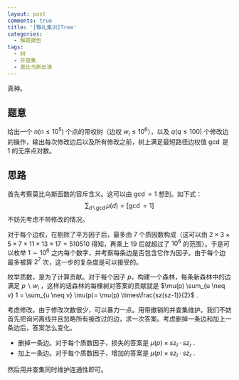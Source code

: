 ```yaml
---
layout: post
comments: true
title: '[雅礼集训]Tree'
categories:
  - 解题报告
tags:
  - 树
  - 并查集
  - 莫比乌斯反演
---
```


真神。

## 题意

给出一个 $n (n \le 10^5)$ 个点的带权树（边权 $w_i \le 10^6$），以及 $q(q \le 100)$ 个修改边的操作，输出每次修改边后以及所有修改之前，树上满足最短路径边权值 $\gcd$ 是 $1$ 的无序点对数。

## 思路

首先考察莫比乌斯函数的容斥含义。这可以由 $\gcd = 1$ 想到。如下式：
$$
\sum_{d  \backslash \! \gcd} \mu(d) = [\gcd = 1]
$$
不妨先考虑不带修改的情况。

对于每个边权，在剔除了平方因子后，最多由 $7$ 个质因数构成（这可以由 $2 \times 3 \times 5 \times 7 \times 11 \times 13 \times 17 = 510510$ 得知，再乘上 $19$ 后就超过了 $10^6$ 的范围）。于是可以枚举  $1 \sim 10^6$ 之内每个数字，并考察每条边是否包含它作为因子。由于每个边最多被算 $2^7$ 次，这一步的复杂度是可以接受的。

枚举质数，是为了计算贡献。对于每个因子 $p$，构建一个森林，每条新森林中的边满足 $p \backslash w_i$ ，这样的话森林的每棵树对答案的贡献就是 $\mu(p) \sum_{u \neq v} 1 = \sum_{u \neq v} \mu(p)= \mu(p) \times\frac{sz(sz-1)}{2}$ .

考虑修改。由于修改次数很少，可以暴力一点。用带撤销的并查集维护。我们不妨首先把询问离线并且忽略所有被改过的边，求一次答案。考虑删掉一条边和加上一条边后，答案怎么变化。

- 删掉一条边。对于每个质数因子，损失的答案是 $\mu(p) \times sz_l \cdot sz_r$ .
- 加上一条边。对于每个质数因子，增加的答案是 $\mu(p) \times sz_l \cdot sz_r$ .

然后用并查集同时维护连通性即可。
